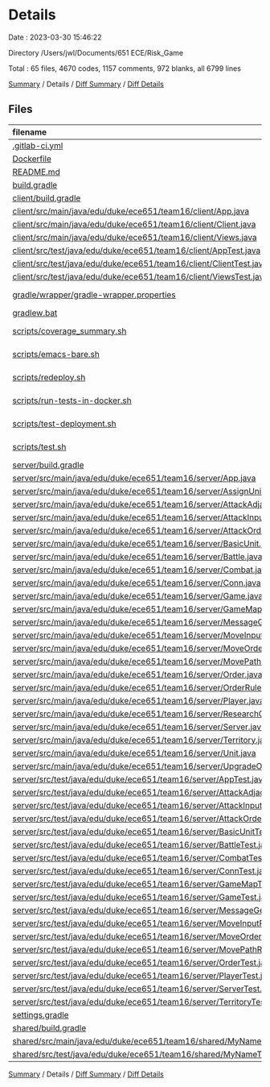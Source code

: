 # Details

Date : 2023-03-30 15:46:22

Directory /Users/jwl/Documents/651 ECE/Risk_Game

Total : 65 files,  4670 codes, 1157 comments, 972 blanks, all 6799 lines

[Summary](results.md) / Details / [Diff Summary](diff.md) / [Diff Details](diff-details.md)

## Files
| filename | language | code | comment | blank | total |
| :--- | :--- | ---: | ---: | ---: | ---: |
| [.gitlab-ci.yml](/.gitlab-ci.yml) | YAML | 41 | 0 | 7 | 48 |
| [Dockerfile](/Dockerfile) | Docker | 33 | 8 | 14 | 55 |
| [README.md](/README.md) | Markdown | 227 | 0 | 64 | 291 |
| [build.gradle](/build.gradle) | Gradle | 82 | 15 | 10 | 107 |
| [client/build.gradle](/client/build.gradle) | Gradle | 9 | 9 | 8 | 26 |
| [client/src/main/java/edu/duke/ece651/team16/client/App.java](/client/src/main/java/edu/duke/ece651/team16/client/App.java) | Java | 31 | 4 | 4 | 39 |
| [client/src/main/java/edu/duke/ece651/team16/client/Client.java](/client/src/main/java/edu/duke/ece651/team16/client/Client.java) | Java | 290 | 103 | 31 | 424 |
| [client/src/main/java/edu/duke/ece651/team16/client/Views.java](/client/src/main/java/edu/duke/ece651/team16/client/Views.java) | Java | 108 | 51 | 13 | 172 |
| [client/src/test/java/edu/duke/ece651/team16/client/AppTest.java](/client/src/test/java/edu/duke/ece651/team16/client/AppTest.java) | Java | 7 | 1 | 3 | 11 |
| [client/src/test/java/edu/duke/ece651/team16/client/ClientTest.java](/client/src/test/java/edu/duke/ece651/team16/client/ClientTest.java) | Java | 415 | 11 | 95 | 521 |
| [client/src/test/java/edu/duke/ece651/team16/client/ViewsTest.java](/client/src/test/java/edu/duke/ece651/team16/client/ViewsTest.java) | Java | 83 | 0 | 18 | 101 |
| [gradle/wrapper/gradle-wrapper.properties](/gradle/wrapper/gradle-wrapper.properties) | Java Properties | 5 | 0 | 1 | 6 |
| [gradlew.bat](/gradlew.bat) | Batch | 68 | 0 | 22 | 90 |
| [scripts/coverage_summary.sh](/scripts/coverage_summary.sh) | Shell Script | 3 | 1 | 5 | 9 |
| [scripts/emacs-bare.sh](/scripts/emacs-bare.sh) | Shell Script | 17 | 1 | 5 | 23 |
| [scripts/redeploy.sh](/scripts/redeploy.sh) | Shell Script | 3 | 3 | 4 | 10 |
| [scripts/run-tests-in-docker.sh](/scripts/run-tests-in-docker.sh) | Shell Script | 2 | 2 | 1 | 5 |
| [scripts/test-deployment.sh](/scripts/test-deployment.sh) | Shell Script | 28 | 4 | 8 | 40 |
| [scripts/test.sh](/scripts/test.sh) | Shell Script | 5 | 3 | 2 | 10 |
| [server/build.gradle](/server/build.gradle) | Gradle | 9 | 14 | 5 | 28 |
| [server/src/main/java/edu/duke/ece651/team16/server/App.java](/server/src/main/java/edu/duke/ece651/team16/server/App.java) | Java | 32 | 6 | 9 | 47 |
| [server/src/main/java/edu/duke/ece651/team16/server/AssignUnitRuleChecker.java](/server/src/main/java/edu/duke/ece651/team16/server/AssignUnitRuleChecker.java) | Java | 12 | 0 | 6 | 18 |
| [server/src/main/java/edu/duke/ece651/team16/server/AttackAdjacentRuleChecker.java](/server/src/main/java/edu/duke/ece651/team16/server/AttackAdjacentRuleChecker.java) | Java | 15 | 0 | 4 | 19 |
| [server/src/main/java/edu/duke/ece651/team16/server/AttackInputRuleChecker.java](/server/src/main/java/edu/duke/ece651/team16/server/AttackInputRuleChecker.java) | Java | 19 | 1 | 3 | 23 |
| [server/src/main/java/edu/duke/ece651/team16/server/AttackOrder.java](/server/src/main/java/edu/duke/ece651/team16/server/AttackOrder.java) | Java | 37 | 20 | 6 | 63 |
| [server/src/main/java/edu/duke/ece651/team16/server/BasicUnit.java](/server/src/main/java/edu/duke/ece651/team16/server/BasicUnit.java) | Java | 39 | 21 | 10 | 70 |
| [server/src/main/java/edu/duke/ece651/team16/server/Battle.java](/server/src/main/java/edu/duke/ece651/team16/server/Battle.java) | Java | 80 | 42 | 15 | 137 |
| [server/src/main/java/edu/duke/ece651/team16/server/Combat.java](/server/src/main/java/edu/duke/ece651/team16/server/Combat.java) | Java | 44 | 28 | 8 | 80 |
| [server/src/main/java/edu/duke/ece651/team16/server/Conn.java](/server/src/main/java/edu/duke/ece651/team16/server/Conn.java) | Java | 50 | 20 | 8 | 78 |
| [server/src/main/java/edu/duke/ece651/team16/server/Game.java](/server/src/main/java/edu/duke/ece651/team16/server/Game.java) | Java | 390 | 165 | 44 | 599 |
| [server/src/main/java/edu/duke/ece651/team16/server/GameMap.java](/server/src/main/java/edu/duke/ece651/team16/server/GameMap.java) | Java | 155 | 70 | 19 | 244 |
| [server/src/main/java/edu/duke/ece651/team16/server/MessageGenerator.java](/server/src/main/java/edu/duke/ece651/team16/server/MessageGenerator.java) | Java | 84 | 46 | 13 | 143 |
| [server/src/main/java/edu/duke/ece651/team16/server/MoveInputRuleChecker.java](/server/src/main/java/edu/duke/ece651/team16/server/MoveInputRuleChecker.java) | Java | 19 | 1 | 4 | 24 |
| [server/src/main/java/edu/duke/ece651/team16/server/MoveOrder.java](/server/src/main/java/edu/duke/ece651/team16/server/MoveOrder.java) | Java | 37 | 18 | 6 | 61 |
| [server/src/main/java/edu/duke/ece651/team16/server/MovePathRuleChecker.java](/server/src/main/java/edu/duke/ece651/team16/server/MovePathRuleChecker.java) | Java | 80 | 27 | 12 | 119 |
| [server/src/main/java/edu/duke/ece651/team16/server/Order.java](/server/src/main/java/edu/duke/ece651/team16/server/Order.java) | Java | 5 | 0 | 3 | 8 |
| [server/src/main/java/edu/duke/ece651/team16/server/OrderRuleChecker.java](/server/src/main/java/edu/duke/ece651/team16/server/OrderRuleChecker.java) | Java | 18 | 26 | 6 | 50 |
| [server/src/main/java/edu/duke/ece651/team16/server/Player.java](/server/src/main/java/edu/duke/ece651/team16/server/Player.java) | Java | 129 | 86 | 30 | 245 |
| [server/src/main/java/edu/duke/ece651/team16/server/ResearchOrder.java](/server/src/main/java/edu/duke/ece651/team16/server/ResearchOrder.java) | Java | 12 | 10 | 4 | 26 |
| [server/src/main/java/edu/duke/ece651/team16/server/Server.java](/server/src/main/java/edu/duke/ece651/team16/server/Server.java) | Java | 56 | 18 | 10 | 84 |
| [server/src/main/java/edu/duke/ece651/team16/server/Territory.java](/server/src/main/java/edu/duke/ece651/team16/server/Territory.java) | Java | 166 | 104 | 33 | 303 |
| [server/src/main/java/edu/duke/ece651/team16/server/Unit.java](/server/src/main/java/edu/duke/ece651/team16/server/Unit.java) | Java | 11 | 32 | 8 | 51 |
| [server/src/main/java/edu/duke/ece651/team16/server/UpgradeOrder.java](/server/src/main/java/edu/duke/ece651/team16/server/UpgradeOrder.java) | Java | 21 | 14 | 5 | 40 |
| [server/src/test/java/edu/duke/ece651/team16/server/AppTest.java](/server/src/test/java/edu/duke/ece651/team16/server/AppTest.java) | Java | 31 | 5 | 13 | 49 |
| [server/src/test/java/edu/duke/ece651/team16/server/AttackAdjacentRuleCheckerTest.java](/server/src/test/java/edu/duke/ece651/team16/server/AttackAdjacentRuleCheckerTest.java) | Java | 20 | 0 | 5 | 25 |
| [server/src/test/java/edu/duke/ece651/team16/server/AttackInputRuleCheckerTest.java](/server/src/test/java/edu/duke/ece651/team16/server/AttackInputRuleCheckerTest.java) | Java | 69 | 1 | 8 | 78 |
| [server/src/test/java/edu/duke/ece651/team16/server/AttackOrderTest.java](/server/src/test/java/edu/duke/ece651/team16/server/AttackOrderTest.java) | Java | 38 | 0 | 7 | 45 |
| [server/src/test/java/edu/duke/ece651/team16/server/BasicUnitTest.java](/server/src/test/java/edu/duke/ece651/team16/server/BasicUnitTest.java) | Java | 52 | 7 | 18 | 77 |
| [server/src/test/java/edu/duke/ece651/team16/server/BattleTest.java](/server/src/test/java/edu/duke/ece651/team16/server/BattleTest.java) | Java | 108 | 3 | 18 | 129 |
| [server/src/test/java/edu/duke/ece651/team16/server/CombatTest.java](/server/src/test/java/edu/duke/ece651/team16/server/CombatTest.java) | Java | 74 | 0 | 11 | 85 |
| [server/src/test/java/edu/duke/ece651/team16/server/ConnTest.java](/server/src/test/java/edu/duke/ece651/team16/server/ConnTest.java) | Java | 91 | 9 | 31 | 131 |
| [server/src/test/java/edu/duke/ece651/team16/server/GameMapTest.java](/server/src/test/java/edu/duke/ece651/team16/server/GameMapTest.java) | Java | 64 | 0 | 6 | 70 |
| [server/src/test/java/edu/duke/ece651/team16/server/GameTest.java](/server/src/test/java/edu/duke/ece651/team16/server/GameTest.java) | Java | 464 | 78 | 121 | 663 |
| [server/src/test/java/edu/duke/ece651/team16/server/MessageGeneratorTest.java](/server/src/test/java/edu/duke/ece651/team16/server/MessageGeneratorTest.java) | Java | 142 | 5 | 17 | 164 |
| [server/src/test/java/edu/duke/ece651/team16/server/MoveInputRuleCheckerTest.java](/server/src/test/java/edu/duke/ece651/team16/server/MoveInputRuleCheckerTest.java) | Java | 37 | 2 | 5 | 44 |
| [server/src/test/java/edu/duke/ece651/team16/server/MoveOrderTest.java](/server/src/test/java/edu/duke/ece651/team16/server/MoveOrderTest.java) | Java | 36 | 0 | 8 | 44 |
| [server/src/test/java/edu/duke/ece651/team16/server/MovePathRuleCheckerTest.java](/server/src/test/java/edu/duke/ece651/team16/server/MovePathRuleCheckerTest.java) | Java | 54 | 9 | 16 | 79 |
| [server/src/test/java/edu/duke/ece651/team16/server/OrderTest.java](/server/src/test/java/edu/duke/ece651/team16/server/OrderTest.java) | Java | 5 | 6 | 5 | 16 |
| [server/src/test/java/edu/duke/ece651/team16/server/PlayerTest.java](/server/src/test/java/edu/duke/ece651/team16/server/PlayerTest.java) | Java | 105 | 5 | 20 | 130 |
| [server/src/test/java/edu/duke/ece651/team16/server/ServerTest.java](/server/src/test/java/edu/duke/ece651/team16/server/ServerTest.java) | Java | 88 | 10 | 27 | 125 |
| [server/src/test/java/edu/duke/ece651/team16/server/TerritoryTest.java](/server/src/test/java/edu/duke/ece651/team16/server/TerritoryTest.java) | Java | 195 | 16 | 39 | 250 |
| [settings.gradle](/settings.gradle) | Gradle | 2 | 8 | 2 | 12 |
| [shared/build.gradle](/shared/build.gradle) | Gradle | 3 | 8 | 2 | 13 |
| [shared/src/main/java/edu/duke/ece651/team16/shared/MyName.java](/shared/src/main/java/edu/duke/ece651/team16/shared/MyName.java) | Java | 6 | 0 | 2 | 8 |
| [shared/src/test/java/edu/duke/ece651/team16/shared/MyNameTest.java](/shared/src/test/java/edu/duke/ece651/team16/shared/MyNameTest.java) | Java | 9 | 0 | 5 | 14 |

[Summary](results.md) / Details / [Diff Summary](diff.md) / [Diff Details](diff-details.md)